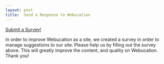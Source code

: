 ```yaml
---
layout: post
title:  Send a Response to Webucation
---
```

[Submit a Survey!](http://bit.ly/1ZsdcLc)

In order to improve Webucation as a site, we created a survey in order to manage suggestions to our site. Please help us by filling out the survey above. This will greatly improve the content, and quality on Webucation. Thank you!
